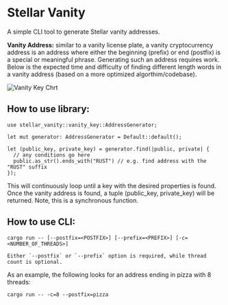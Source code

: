 # Stellar Vanity
A simple CLI tool to generate Stellar vanity addresses.

**Vanity Address:** similar to a vanity license plate, a vanity cryptocurrency address is an
address where either the beginning (prefix) or end (postfix) is a special or meaningful phrase.
Generating such an address requires work. Below is the expected time and difficulty of finding
different length words in a vanity address (based on a more optimized algorthim/codebase).

![Vanity Key Chrt](https://imgur.com/diotZ02.png)

## How to use library:
```
use stellar_vanity::vanity_key::AddressGenerator;

let mut generator: AddressGenerator = Default::default();

let (public_key, private_key) = generator.find(|public, private| {
  // any conditions go here
  public.as_str().ends_with("RUST") // e.g. find address with the "RUST" suffix
});
```

This will continuously loop until a key with the desired properties is found. Once the vanity address is found,
a tuple (public_key, private_key) will be returned. Note, this is a synchronous function.


## How to use CLI:
```
cargo run -- [--postfix=<POSTFIX>] [--prefix=<PREFIX>] [-c=<NUMBER_OF_THREADS>]

Either `--postfix` or `--prefix` option is required, while thread count is optional.
```

As an example, the following looks for an address ending in pizza with 8 threads:
```
cargo run -- -c=8 --postfix=pizza
```
